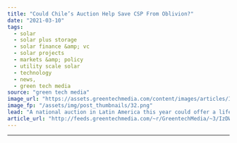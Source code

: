 ```yaml
---
title: "Could Chile’s Auction Help Save CSP From Oblivion?"
date: "2021-03-10"
tags: 
  - solar
  - solar plus storage 
  - solar finance &amp; vc
  - solar projects
  - markets &amp; policy
  - utility scale solar
  - technology
  - news,
  - green tech media
source: "green tech media"
image_url: "https://assets.greentechmedia.com/content/images/articles/Ivanpah_CSP_XL.jpg"
image_fp: "/assets/img/post_thumbnails/32.png"
lead: "A national auction in Latin America this year could offer a lifeline to a renewable energy technology that seems to be entering terminal decline. Chile is one of just two countries in the world that is likely to offer opportunities this year for deve ..."
article_url: "http://feeds.greentechmedia.com/~r/GreentechMedia/~3/IzDWVxWLdpI/could-chiles-auction-help-save-csp-from-oblivion"
---
```


---
